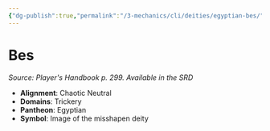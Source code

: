 ```yaml
---
{"dg-publish":true,"permalink":"/3-mechanics/cli/deities/egyptian-bes/","tags":["ttrpg-cli/compendium/src/5e/phb","ttrpg-cli/deity/egyptian","ttrpg-cli/domain/trickery"],"noteIcon":""}
---
```


# Bes
*Source: Player's Handbook p. 299. Available in the <span title='Systems Reference Document (5.1)'>SRD</span>* 

- **Alignment**: Chaotic Neutral
- **Domains**: Trickery
- **Pantheon**: Egyptian
- **Symbol**: Image of the misshapen deity